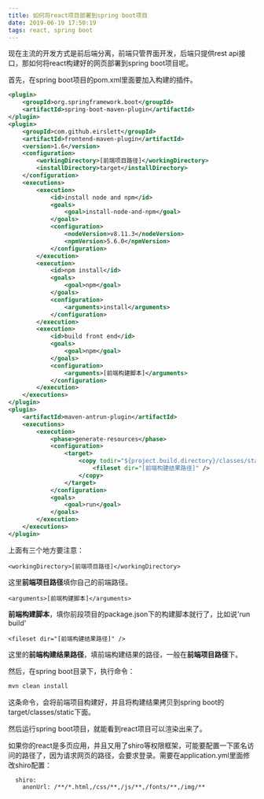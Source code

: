 ```yaml
---
title: 如何将react项目部署到spring boot项目
date: 2019-06-19 17:50:19
tags: react, spring boot
---
```


现在主流的开发方式是前后端分离，前端只管界面开发，后端只提供rest api接口，那如何将react构建好的网页部署到spring boot项目呢。

首先，在spring boot项目的pom.xml里面要加入构建的插件。
```xml
<plugin>
    <groupId>org.springframework.boot</groupId>
    <artifactId>spring-boot-maven-plugin</artifactId>
</plugin>
<plugin>
    <groupId>com.github.eirslett</groupId>
    <artifactId>frontend-maven-plugin</artifactId>
    <version>1.6</version>
    <configuration>
        <workingDirectory>[前端项目路径]</workingDirectory>
        <installDirectory>target</installDirectory>
    </configuration>
    <executions>
        <execution>
            <id>install node and npm</id>
            <goals>
                <goal>install-node-and-npm</goal>
            </goals>
            <configuration>
                <nodeVersion>v8.11.3</nodeVersion>
                <npmVersion>5.6.0</npmVersion>
            </configuration>
        </execution>
        <execution>
            <id>npm install</id>
            <goals>
                <goal>npm</goal>
            </goals>
            <configuration>
                <arguments>install</arguments>
            </configuration>
        </execution>
        <execution>
            <id>build front end</id>
            <goals>
                <goal>npm</goal>
            </goals>
            <configuration>
                <arguments>[前端构建脚本]</arguments>
            </configuration>
        </execution>
    </executions>
</plugin>
<plugin>
    <artifactId>maven-antrun-plugin</artifactId>
    <executions>
        <execution>
            <phase>generate-resources</phase>
            <configuration>
                <target>
                    <copy todir="${project.build.directory}/classes/static">
                        <fileset dir="[前端构建结果路径]" />
                    </copy>
                </target>
            </configuration>
            <goals>
                <goal>run</goal>
            </goals>
        </execution>
    </executions>
</plugin>
```

上面有三个地方要注意：
```
<workingDirectory>[前端项目路径]</workingDirectory>
```
这里<b>前端项目路径</b>填你自己的前端路径。

```
<arguments>[前端构建脚本]</arguments>
```
<b>前端构建脚本</b>，填你前段项目的package.json下的构建脚本就行了，比如说'run build'

```
<fileset dir="[前端构建结果路径]" />
```
这里的<b>前端构建结果路径</b>，填前端构建结果的路径，一般在<b>前端项目路径</b>下。


然后，在spring boot目录下，执行命令：
```bash
mvn clean install
```
这条命令，会将前端项目构建好，并且将构建结果拷贝到spring boot的target/classes/static下面。

然后运行spring boot项目，就能看到react项目可以渲染出来了。

如果你的react是多页应用，并且又用了shiro等权限框架，可能要配置一下匿名访问的路径了，因为请求网页的路径，会要求登录。需要在application.yml里面修改shiro配置：
```
  shiro:
    anonUrl: /**/*.html,/css/**,/js/**,/fonts/**,/img/**
```

